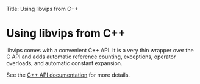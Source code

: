 Title: Using libvips from C++

# Using libvips from C++

libvips comes with a convenient C++ API. It is a very thin wrapper over the 
C API and adds automatic reference counting, exceptions, operator 
overloads, and automatic constant expansion. 

See the [C++ API
documentation](https://libvips.github.io/libvips/API/current/cpp) for
more details.
